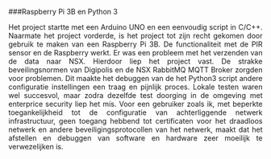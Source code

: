 ###Raspberry Pi 3B en Python 3
<p style="text-align: justify;">
Het project startte met een Arduino UNO en een eenvoudig script in C/C++. Naarmate het project vorderde, is het project tot zijn recht gekomen door gebruik te maken van een Raspberry Pi 3B. De functionaliteit met de PIR sensor en de Raspberry werkt. Er was een probleem met het verzenden van de data naar NSX. Hierdoor liep het project vast. De strakke beveilingsnormen van Digipolis en de NSX RabbitMQ MQTT Broker zorgden voor problemen. Dit maakte het debuggen van de het Python3 script andere configuratie instellingen een traag en pijnlijk proces. Lokale testen waren wel succesvol, maar zodra dezelfde test doorging in de omgeving met enterprice security liep het mis. Voor een gebruiker zoals ik, met beperkte toegankelijkheid tot de configuratie van achterliggende netwerk infrastructuur, geen toegang hebbend tot certificaten voor het draadloos netwerk en andere beveiligingsprotocollen van het netwerk, maakt dat het afstellen en debuggen van software en hardware zeer moeilijk te verwezelijken is.</p>